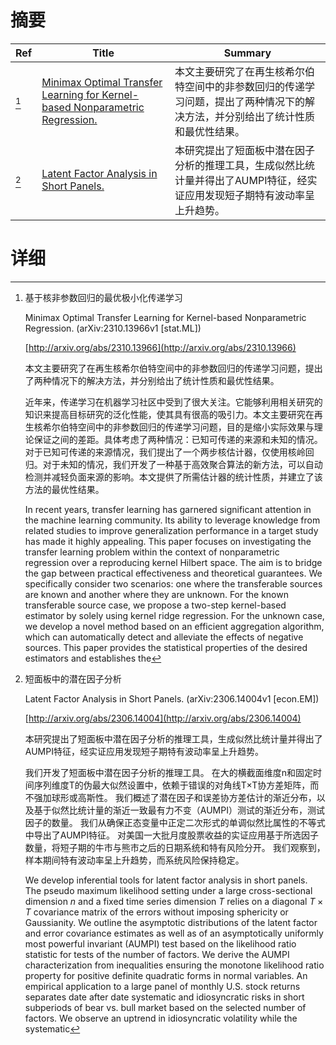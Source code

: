 # 摘要

| Ref | Title | Summary |
| --- | --- | --- |
| [^1] | [Minimax Optimal Transfer Learning for Kernel-based Nonparametric Regression.](http://arxiv.org/abs/2310.13966) | 本文主要研究了在再生核希尔伯特空间中的非参数回归的传递学习问题，提出了两种情况下的解决方法，并分别给出了统计性质和最优性结果。 |
| [^2] | [Latent Factor Analysis in Short Panels.](http://arxiv.org/abs/2306.14004) | 本研究提出了短面板中潜在因子分析的推理工具，生成似然比统计量并得出了AUMPI特征，经实证应用发现短子期特有波动率呈上升趋势。 |

# 详细

[^1]: 基于核非参数回归的最优极小化传递学习

    Minimax Optimal Transfer Learning for Kernel-based Nonparametric Regression. (arXiv:2310.13966v1 [stat.ML])

    [http://arxiv.org/abs/2310.13966](http://arxiv.org/abs/2310.13966)

    本文主要研究了在再生核希尔伯特空间中的非参数回归的传递学习问题，提出了两种情况下的解决方法，并分别给出了统计性质和最优性结果。

    

    近年来，传递学习在机器学习社区中受到了很大关注。它能够利用相关研究的知识来提高目标研究的泛化性能，使其具有很高的吸引力。本文主要研究在再生核希尔伯特空间中的非参数回归的传递学习问题，目的是缩小实际效果与理论保证之间的差距。具体考虑了两种情况：已知可传递的来源和未知的情况。对于已知可传递的来源情况，我们提出了一个两步核估计器，仅使用核岭回归。对于未知的情况，我们开发了一种基于高效聚合算法的新方法，可以自动检测并减轻负面来源的影响。本文提供了所需估计器的统计性质，并建立了该方法的最优性结果。

    In recent years, transfer learning has garnered significant attention in the machine learning community. Its ability to leverage knowledge from related studies to improve generalization performance in a target study has made it highly appealing. This paper focuses on investigating the transfer learning problem within the context of nonparametric regression over a reproducing kernel Hilbert space. The aim is to bridge the gap between practical effectiveness and theoretical guarantees. We specifically consider two scenarios: one where the transferable sources are known and another where they are unknown. For the known transferable source case, we propose a two-step kernel-based estimator by solely using kernel ridge regression. For the unknown case, we develop a novel method based on an efficient aggregation algorithm, which can automatically detect and alleviate the effects of negative sources. This paper provides the statistical properties of the desired estimators and establishes the 
    
[^2]: 短面板中的潜在因子分析

    Latent Factor Analysis in Short Panels. (arXiv:2306.14004v1 [econ.EM])

    [http://arxiv.org/abs/2306.14004](http://arxiv.org/abs/2306.14004)

    本研究提出了短面板中潜在因子分析的推理工具，生成似然比统计量并得出了AUMPI特征，经实证应用发现短子期特有波动率呈上升趋势。

    

    我们开发了短面板中潜在因子分析的推理工具。 在大的横截面维度n和固定时间序列维度T的伪最大似然设置中，依赖于错误的对角线T×T协方差矩阵，而不强加球形或高斯性。 我们概述了潜在因子和误差协方差估计的渐近分布，以及基于似然比统计量的渐近一致最有力不变（AUMPI）测试的渐近分布，测试因子的数量。 我们从确保正态变量中正定二次形式的单调似然比属性的不等式中导出了AUMPI特征。 对美国一大批月度股票收益的实证应用基于所选因子数量，将短子期的牛市与熊市之后的日期系统和特有风险分开。 我们观察到，样本期间特有波动率呈上升趋势，而系统风险保持稳定。

    We develop inferential tools for latent factor analysis in short panels. The pseudo maximum likelihood setting under a large cross-sectional dimension $n$ and a fixed time series dimension $T$ relies on a diagonal $T \times T$ covariance matrix of the errors without imposing sphericity or Gaussianity. We outline the asymptotic distributions of the latent factor and error covariance estimates as well as of an asymptotically uniformly most powerful invariant (AUMPI) test based on the likelihood ratio statistic for tests of the number of factors. We derive the AUMPI characterization from inequalities ensuring the monotone likelihood ratio property for positive definite quadratic forms in normal variables. An empirical application to a large panel of monthly U.S. stock returns separates date after date systematic and idiosyncratic risks in short subperiods of bear vs. bull market based on the selected number of factors. We observe an uptrend in idiosyncratic volatility while the systematic
    

